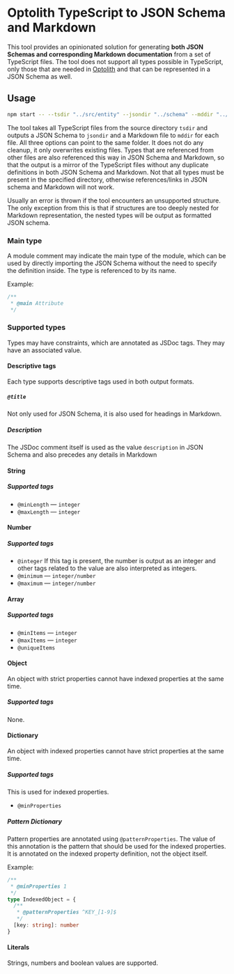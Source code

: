 # Optolith TypeScript to JSON Schema and Markdown

This tool provides an opinionated solution for generating **both JSON Schemas and corresponding Markdown documentation** from a set of TypeScript files. The tool does not support all types possible in TypeScript, only those that are needed in [Optolith](https://github.com/elyukai/optolith-client) and that can be represented in a JSON Schema as well.

## Usage

```sh
npm start -- --tsdir "../src/entity" --jsondir "../schema" --mddir "../docs/reference"
```

The tool takes all TypeScript files from the source directory `tsdir` and outputs a JSON Schema to `jsondir` and a Markdown file to `mddir` for each file. All three options can point to the same folder. It does not do any cleanup, it only overwrites existing files. Types that are referenced from other files are also referenced this way in JSON Schema and Markdown, so that the output is a mirror of the TypeScript files without any duplicate definitions in both JSON Schema and Markdown. Not that all types must be present in the specified directory, otherwise references/links in JSON schema and Markdown will not work.

Usually an error is thrown if the tool encounters an unsupported structure. The only exception from this is that if structures are too deeply nested for Markdown representation, the nested types will be output as formatted JSON schema.

### Main type

A module comment may indicate the main type of the module, which can be used by directly importing the JSON Schema without the need to specify the definition inside. The type is referenced to by its name.

Example:

```ts
/**
 * @main Attribute
 */
```

### Supported types

Types may have constraints, which are annotated as JSDoc tags. They may have an associated value.

#### Descriptive tags

Each type supports descriptive tags used in both output formats.

##### `@title`

Not only used for JSON Schema, it is also used for headings in Markdown.

##### Description

The JSDoc comment itself is used as the value `description` in JSON Schema and also precedes any details in Markdown

#### String

##### Supported tags

- `@minLength` — `integer`
- `@maxLength` — `integer`

#### Number

##### Supported tags

- `@integer` If this tag is present, the number is output as an integer and other tags related to the value are also interpreted as integers.
- `@minimum` — `integer/number`
- `@maximum` — `integer/number`

#### Array

##### Supported tags

- `@minItems` — `integer`
- `@maxItems` — `integer`
- `@uniqueItems`

#### Object

An object with strict properties cannot have indexed properties at the same time.

##### Supported tags

None.

#### Dictionary

An object with indexed properties cannot have strict properties at the same time.

##### Supported tags

This is used for indexed properties.

- `@minProperties`

##### Pattern Dictionary

Pattern properties are annotated using `@patternProperties`. The value of this annotation is the pattern that should be used for the indexed properties. It is annotated on the indexed property definition, not the object itself.

Example:

```ts
/**
 * @minProperties 1
 */
type IndexedObject = {
  /**
   * @patternProperties ^KEY_[1-9]$
   */
  [key: string]: number
}
```

#### Literals

Strings, numbers and boolean values are supported.
